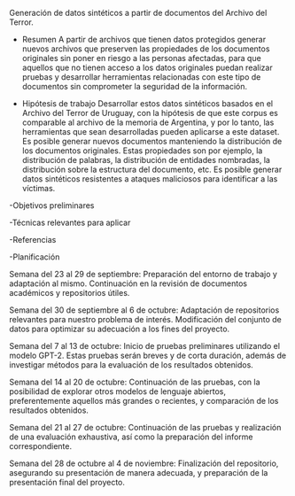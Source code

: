 Generación de datos sintéticos a partir de documentos del Archivo del Terror.

- Resumen
A partir de archivos que tienen datos protegidos generar nuevos archivos que preserven las propiedades de los documentos originales sin poner en riesgo a las personas afectadas, para que aquellos que no tienen acceso a los datos originales puedan realizar pruebas y desarrollar herramientas relacionadas con este tipo de documentos sin comprometer la seguridad de la información.

- Hipótesis de trabajo
Desarrollar estos datos sintéticos basados en el Archivo del Terror de Uruguay, con la hipótesis de que este corpus es comparable al archivo de la memoria de Argentina, y por lo tanto, las herramientas que sean desarrolladas pueden aplicarse a este dataset.
Es posible generar nuevos documentos manteniendo la distribución de los documentos originales. Estas propiedades son por ejemplo, la distribución de palabras, la distribución de entidades nombradas, la distribución sobre la estructura del documento, etc.
Es posible generar datos sintéticos resistentes a ataques maliciosos para identificar a las víctimas.

-Objetivos preliminares


-Técnicas relevantes para aplicar

-Referencias


-Planificación

Semana del 23 al 29 de septiembre: Preparación del entorno de trabajo y adaptación al mismo. Continuación en la revisión de documentos académicos y repositorios útiles.

Semana del 30 de septiembre al 6 de octubre: Adaptación de repositorios relevantes para nuestro problema de interés. Modificación del conjunto de datos para optimizar su adecuación a los fines del proyecto.

Semana del 7 al 13 de octubre: Inicio de pruebas preliminares utilizando el modelo GPT-2. Estas pruebas serán breves y de corta duración, además de investigar métodos para la evaluación de los resultados obtenidos.

Semana del 14 al 20 de octubre: Continuación de las pruebas, con la posibilidad de explorar otros modelos de lenguaje abiertos, preferentemente aquellos más grandes o recientes, y comparación de los resultados obtenidos.

Semana del 21 al 27 de octubre: Continuación de las pruebas y realización de una evaluación exhaustiva, así como la preparación del informe correspondiente.

Semana del 28 de octubre al 4 de noviembre: Finalización del repositorio, asegurando su presentación de manera adecuada, y preparación de la presentación final del proyecto.
